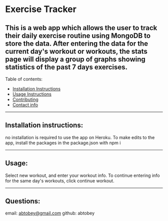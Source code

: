 # Exercise Tracker

## This is a web app which allows the user to track their daily exercise routine using MongoDB to store the data. After entering the data for the current day's workout or workouts, the stats page will display a group of graphs showing statistics of the past 7 days exercises.

Table of contents:
  * [Installation Instructions](#installation-instructions)
  * [Usage Instructions](#usage)
  * [Contributing](#contributing)
  * [Contact info](#questions)
---

## Installation instructions: 

no installation is required to use the app on Heroku. To make edits to the app, install the packages in the package.json with npm i

---

## Usage: 

Select new workout, and enter your workout info. To continue entering info for the same day's workouts, click continue workout. 

---


## Questions: 
email: abtobey@gmail.com
github: abtobey

